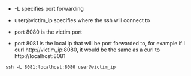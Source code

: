 
- -L specifies port forwarding

- user@victim_ip specifies where the ssh will connect to

- port 8080 is the victim port
- port 8081 is the local ip that will be port forwarded to, for example if I curl http://victim_ip:8080, it would be the same as a curl to http://localhost:8081 

`ssh -L 8081:localhost:8080 user@victim_ip`
